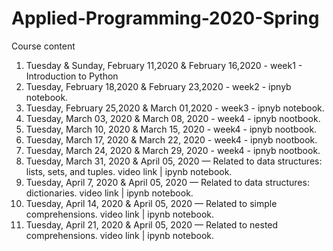 # Applied-Programming-2020-Spring
Course content

1. Tuesday & Sunday, February 11,2020 & February 16,2020 - week1 - Introduction to Python
2. Tuesday, February 18,2020 & February 23,2020 - week2 - ipnyb notebook. 
3. Tuesday, February 25,2020 & March 01,2020 - week3 - ipnyb notebook.
4. Tuesday, March 03, 2020 & March 08, 2020 - week4 - ipnyb nootbook.
5. Tuesday, March 10, 2020 & March 15, 2020 - week4 - ipnyb nootbook.
6. Tuesday, March 17, 2020 & March 22, 2020 - week4 - ipnyb nootbook.
7. Tuesday, March 24, 2020 & March 29, 2020 - week4 - ipnyb nootbook.
8. Tuesday, March 31, 2020 & April 05, 2020 — Related to data structures: lists, sets, and tuples. video link | ipynb notebook.
9. Tuesday, April 7, 2020 & April 05, 2020 — Related to data structures: dictionaries. video link | ipynb notebook.
10. Tuesday, April 14, 2020 & April 05, 2020 — Related to simple comprehensions. video link | ipynb notebook.
11. Tuesday, April 21, 2020 & April 05, 2020 — Related to nested comprehensions. video link | ipynb notebook.
